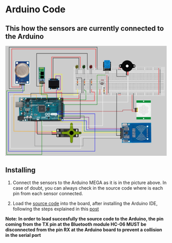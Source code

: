 # Arduino Code

## This how the sensors are currently connected to the Arduino
![My Image](../Docs/img/ArduinoConnections.jpg)

## Installing

1. Connect the sensors to the Arduino MEGA as it is in the picture above. In case of doubt, you can always check in the source code where is each pin from each sensor connected.

2. Load the [source code](/Arduino/TESTv4%20-%20Final/TESTv4%20-%20Final.ino) into the board, after installing the Arduino IDE, following the steps explained in this [post](https://support.arduino.cc/hc/en-us/articles/4733418441116-Upload-a-sketch-in-Arduino-IDE)

**Note: In order to load succesfully the source code to the Arduino, the pin coming from the TX pin at the Bluetooth module HC-06 MUST be disconnected from the pin RX at the Arduino board to prevent a collision in the serial port**